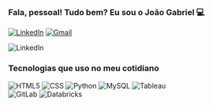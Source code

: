 ### Fala, pessoal! Tudo bem? Eu sou o João Gabriel 💻

[![LinkedIn](https://img.shields.io/badge/LinkedIn-0077B5?style=for-the-badge&logo=linkedin&logoColor=white)](https://www.linkedin.com/in/jo%C3%A3o-gabriel-malafaia/)
[![Gmail](https://img.shields.io/badge/Gmail-D14836?style=for-the-badge&logo=gmail&logoColor=white)](mailto:jgmalafaia04@gmail.com)

![LinkedIn](https://github-readme-stats.vercel.app/api?username=jgmalafaia&theme=dracula)


### Tecnologias que uso no meu cotidiano 
![HTML5](https://img.shields.io/badge/HTML5-E34F26?style=for-the-badge&logo=html5&logoColor=white)
![CSS](https://img.shields.io/badge/CSS-239120?&style=for-the-badge&logo=css3&logoColor=white)
![Python](https://img.shields.io/badge/Python-14354C?style=for-the-badge&logo=python&logoColor=white)
![MySQL](https://img.shields.io/badge/MySQL-00000F?style=for-the-badge&logo=mysql&logoColor=white)
![Tableau](https://img.shields.io/badge/Tableau-E97627?style=for-the-badge&logo=Tableau&logoColor=white)
</br>
![GitLab](https://img.shields.io/badge/GitLab-330F63?style=for-the-badge&logo=gitlab&logoColor=white)
![Databricks](https://img.shields.io/badge/Databricks-FF3621?style=for-the-badge&logo=Databricks&logoColor=white)
